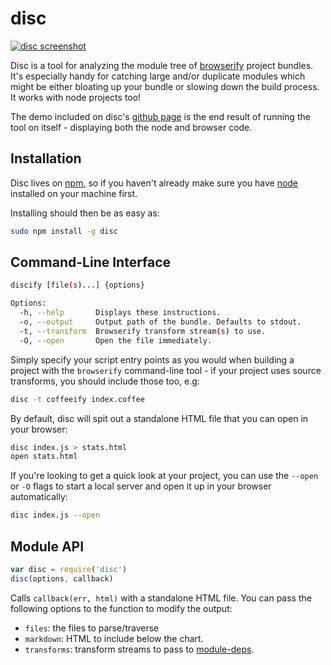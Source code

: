 # disc #

[![disc screenshot](http://hughsk.github.io/disc/img/screenshot.png)](http://hughsk.github.io/disc)

Disc is a tool for analyzing the module tree of
[browserify](http://browserify.org) project bundles. It's especially handy
for catching large and/or duplicate modules which might be either bloating up
your bundle or slowing down the build process. It works with node projects too!

The demo included on disc's [github page](http://hughsk.github.io/disc)
is the end result of running the tool on itself - displaying both the node
and browser code.

## Installation ##

Disc lives on [npm](http://npmjs.org/package/npm), so if you haven't already
make sure you have [node](http://nodejs.org/) installed on your machine first.

Installing should then be as easy as:

``` bash
sudo npm install -g disc
```

## Command-Line Interface ##

``` bash
discify [file(s)...] {options}

Options:
  -h, --help       Displays these instructions.
  -o, --output     Output path of the bundle. Defaults to stdout.
  -t, --transform  Browserify transform stream(s) to use.
  -O, --open       Open the file immediately.
```

Simply specify your script entry points as you would when building a project
with the `browserify` command-line tool - if your project uses source
transforms, you should include those too, e.g:

``` bash
disc -t coffeeify index.coffee
```

By default, disc will spit out a standalone HTML file that you can open
in your browser:

``` bash
disc index.js > stats.html
open stats.html
```

If you're looking to get a quick look at your project, you can use the `--open`
or `-O` flags to start a local server and open it up in your browser
automatically:

``` bash
disc index.js --open
```

## Module API ##

``` javascript
var disc = require('disc')
disc(options, callback)
```

Calls `callback(err, html)` with a standalone HTML file. You can pass the
following options to the function to modify the output:

* `files`: the files to parse/traverse
* `markdown`: HTML to include below the chart.
* `transforms`: transform streams to pass to
  [module-deps](http://ghub.io/module-deps).
